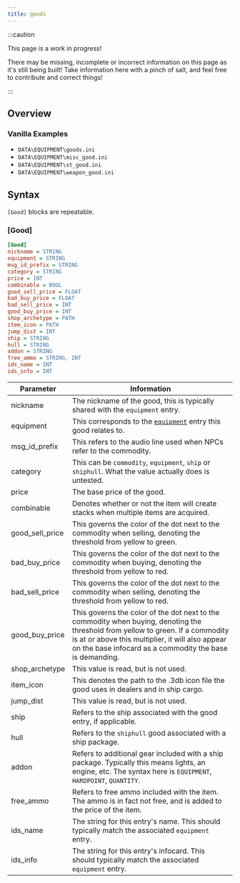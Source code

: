 ```yaml
---
title: goods
---
```


:::caution

This page is a work in progress!

There may be missing, incomplete or incorrect information on this page as it's still being built! Take information here with a pinch of salt, and feel free to contribute and correct things!

:::

## Overview

### Vanilla Examples

- `DATA\EQUIPMENT\goods.ini`
- `DATA\EQUIPMENT\misc_good.ini`
- `DATA\EQUIPMENT\st_good.ini`
- `DATA\EQUIPMENT\weapon_good.ini`

## Syntax

`[Good]` blocks are repeatable.

### [Good]

```ini
[Good]
nickname = STRING
equipment = STRING
msg_id_prefix = STRING
category = STRING
price = INT
combinable = BOOL
good_sell_price = FLOAT
bad_buy_price = FLOAT
bad_sell_price = INT
good_buy_price = INT
shop_archetype = PATH
item_icon = PATH
jump_dist = INT
ship = STRING
hull = STRING
addon = STRING
free_ammo = STRING, INT
ids_name = INT
ids_info = INT
```

| Parameter       | Information                                                                                                                                                                                                                                     |
| --------------- | ----------------------------------------------------------------------------------------------------------------------------------------------------------------------------------------------------------------------------------------------- |
| nickname        | The nickname of the good, this is typically shared with the `equipment` entry.                                                                                                                                                                  |
| equipment       | This corresponds to the [`equipment`](./equipment.md) entry this good relates to.                                                                                                                                                               |
| msg_id_prefix   | This refers to the audio line used when NPCs refer to the commodity.                                                                                                                                                                            |
| category        | This can be `commodity`, `equipment`, `ship` or `shiphull`. What the value actually does is untested.                                                                                                                                           |
| price           | The base price of the good.                                                                                                                                                                                                                     |
| combinable      | Denotes whether or not the item will create stacks when multiple items are acquired.                                                                                                                                                            |
| good_sell_price | This governs the color of the dot next to the commodity when selling, denoting the threshold from yellow to green.                                                                                                                              |
| bad_buy_price   | This governs the color of the dot next to the commodity when buying, denoting the threshold from yellow to red.                                                                                                                                 |
| bad_sell_price  | This governs the color of the dot next to the commodity when selling, denoting the threshold from yellow to red.                                                                                                                                |
| good_buy_price  | This governs the color of the dot next to the commodity when buying, denoting the threshold from yellow to green. If a commodity is at or above this multiplier, it will also appear on the base infocard as a commodity the base is demanding. |
| shop_archetype  | This value is read, but is not used.                                                                                                                                                                                                            |
| item_icon       | This denotes the path to the .3db icon file the good uses in dealers and in ship cargo.                                                                                                                                                         |
| jump_dist       | This value is read, but is not used.                                                                                                                                                                                                            |
| ship            | Refers to the ship associated with the good entry, if applicable.                                                                                                                                                                               |
| hull            | Refers to the `shiphull` good associated with a ship package.                                                                                                                                                                                   |
| addon           | Refers to additional gear included with a ship package. Typically this means lights, an engine, etc. The syntax here is `EQUIPMENT`, `HARDPOINT`, `QUANTITY`.                                                                                   |
| free_ammo       | Refers to free ammo included with the item. The ammo is in fact not free, and is added to the price of the item.                                                                                                                                |
| ids_name        | The string for this entry's name. This should typically match the associated `equipment` entry.                                                                                                                                                 |
| ids_info        | The string for this entry's infocard. This should typically match the associated `equipment` entry.                                                                                                                                             |
